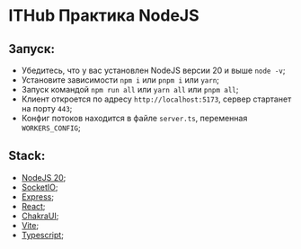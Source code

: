 # ITHub Практика NodeJS

## Запуск:
- Убедитесь, что у вас установлен NodeJS версии 20 и выше `node -v`;
- Установите зависимости `npm i` или `pnpm i` или `yarn`;
- Запуск командой `npm run all` или `yarn all` или `pnpm all`;
- Клиент откроется по адресу `http://localhost:5173`, сервер стартанет на порту `443`;
- Конфиг потоков находится в файле `server.ts`, переменная `WORKERS_CONFIG`;

## Stack: 
- [NodeJS 20](https://nodejs.org/en);
- [SocketIO](https://socket.io/);
- [Express](https://expressjs.com/ru/);
- [React](https://react.dev/);
- [ChakraUI](https://v2.chakra-ui.com/docs/components);
- [Vite](https://vitejs.dev/);
- [Typescript](https://www.typescriptlang.org/);